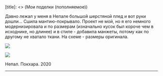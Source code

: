 [category]: <> (About)
[date]: <> (2024/10/18)
[title]: <> (Мои поделки (пополняемое))

Давно лежал у меня в Непале большой шерстяной плед и вот руки дошли... Сшила мантию-покрывало. 
Проект не мой, но я его немного модернизировала и по размерам (изначально кусок был короче чем в исходнике, но длинее) и в стиле - добавила манжеты, потому как по другому не хватало ткани. На схеме - размеры оригинала.

![](1.jpg)

![](2.jpg)

Непал. Покхара. 2020

***